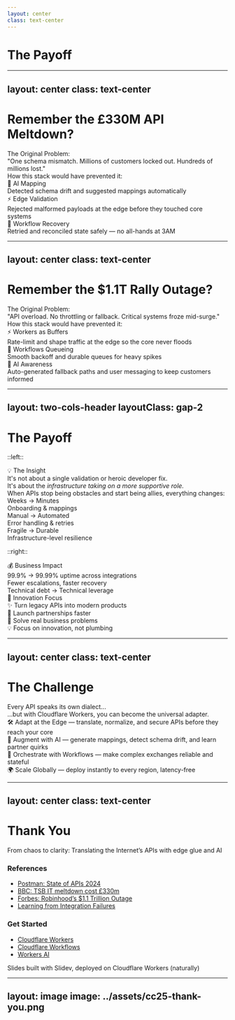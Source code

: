 ```yaml
---
layout: center
class: text-center
---
```


# The Payoff

<!-- speaker:
Quick reset: we opened with two big, real-world failures. This is where we close the loop and show the concrete payoff of the approach we just walked through.
"Alright — let’s bring it home. Remember those two disasters we started with? Here’s how the stack we built would have changed the story."
-->

---
layout: center
class: text-center
---

# Remember the £330M API Meltdown?

<div class="mb-8">

<div v-click="1" class="text-xl mb-6 font-bold">The Original Problem:</div>

<div v-click="2" class="p-6 bg-rose-100 dark:bg-rose-600 rounded-lg mb-6">
"One schema mismatch. Millions of customers locked out. Hundreds of millions lost."
</div>

</div>

<div v-click="3" class="mb-8">

<div class="text-xl mb-6 font-bold">How this stack would have prevented it:</div>

</div>

<div class="grid grid-cols-3 gap-4">

<div v-click="4" class="p-4 bg-green-100 dark:bg-emerald-600 rounded-lg">
<div class="text-lg font-bold mb-2">🤖 AI Mapping</div>
<div class="text-sm">Detected schema drift and suggested mappings automatically</div>
</div>

<div v-click="5" class="p-4 bg-blue-100 dark:bg-blue-900 rounded-lg">
<div class="text-lg font-bold mb-2">⚡ Edge Validation</div>
<div class="text-sm">Rejected malformed payloads at the edge before they touched core systems</div>
</div>

<div v-click="6" class="p-4 bg-purple-100 dark:bg-violet-500 rounded-lg">
<div class="text-lg font-bold mb-2">🔄 Workflow Recovery</div>
<div class="text-sm">Retried and reconciled state safely — no all-hands at 3AM</div>
</div>

</div>

<!-- speaker:
Walk through each box slowly.
AI Mapping: "Imagine onboarding a partner and the mapping code is 80% suggested by the model — you review and ship, not hand-code."
Edge Validation: "This is the gatekeeper. Bad data never reaches your ledger."
Workflow Recovery: "Durable retries + state means the system heals, not explodes."
Use a quiet, confident tone for the last line: "People sleep. Customers keep using the product. The bill doesn't hit the CFO."
-->

---
layout: center
class: text-center
---

# Remember the $1.1T Rally Outage?

<div class="mb-8">

<div v-click="1" class="text-xl mb-6 font-bold">The Original Problem:</div>

<div v-click="2" class="p-6 bg-rose-100 dark:bg-rose-600 rounded-lg mb-6">
"API overload. No throttling or fallback. Critical systems froze mid-surge."
</div>

</div>

<div v-click="3" class="mb-8">

<div class="text-xl mb-6 font-bold">How this stack would have prevented it:</div>

</div>

<div class="grid grid-cols-3 gap-4">

<div v-click="4" class="p-4 bg-emerald-100 dark:bg-emerald-600 rounded-lg">
<div class="text-lg font-bold mb-2">⚡ Workers as Buffers</div>
<div class="text-sm">Rate-limit and shape traffic at the edge so the core never floods</div>
</div>

<div v-click="5" class="p-4 bg-blue-100 dark:bg-blue-900 rounded-lg">
<div class="text-lg font-bold mb-2">🔄 Workflows Queueing</div>
<div class="text-sm">Smooth backoff and durable queues for heavy spikes</div>
</div>

<div v-click="6" class="p-4 bg-purple-100 dark:bg-violet-500 rounded-lg">
<div class="text-lg font-bold mb-2">🤖 AI Awareness</div>
<div class="text-sm">Auto-generated fallback paths and user messaging to keep customers informed</div>
</div>

</div>

<!-- speaker:
Emphasize the flow: buffering at the edge, then graceful queuing, then smart fallbacks and messaging.
Point out how this preserves user trust during peak events — even when things are strained, the product behaves like it's working.
Mention: "You lose transactions when users can't complete flows. You lose trust when they see silence."
-->

---
layout: two-cols-header
layoutClass: gap-2
---

# The Payoff

::left::

<div class="p-6 bg-emerald-100 dark:bg-emerald-600 rounded-lg mb-8">
<div class="text-lg font-bold mb-2">💡 The Insight</div>
It's not about a single validation or heroic developer fix.<br />
It's about the <i>infrastructure taking on a more supportive role.</i>
</div>

<div class="text-lg mb-4">
When APIs stop being obstacles and start being allies, everything changes:
</div>

<div class="space-y-4 mt-6 mb-6">
  <div v-click="1" class="flex items-center space-x-3">
    <div class="text-green-600 font-bold">Weeks → Minutes</div>
    <div class="text-sm opacity-75">Onboarding & mappings</div>
  </div>

  <div v-click="2" class="flex items-center space-x-3">
    <div class="text-green-600 font-bold">Manual → Automated</div>
    <div class="text-sm opacity-75">Error handling & retries</div>
  </div>

  <div v-click="3" class="flex items-center space-x-3">
    <div class="text-green-600 font-bold">Fragile → Durable</div>
    <div class="text-sm opacity-75">Infrastructure-level resilience</div>
  </div>
</div>

::right::

<div class="space-y-8">

<div v-click="4" class="p-6 bg-gradient-to-r from-blue-100 to-blue-200 dark:from-blue-900 dark:to-indigo-900 rounded-xl shadow-lg">
<div class="text-xl font-bold mb-4">💰 Business Impact</div>

<div class="space-y-3 text-sm">
  <div><span class="font-bold text-blue-300">99.9% → 99.99%</span> uptime across integrations</div>
  <div><span class="font-bold text-blue-300">Fewer escalations, faster recovery</span></div>
  <div><span class="font-bold text-blue-300">Technical debt → Technical leverage</span></div>
</div>
</div>

<div v-click="5" class="p-6 bg-gradient-to-r from-purple-100 to-pink-100 dark:from-purple-900 dark:to-pink-900 rounded-xl shadow-lg">
<div class="text-xl font-bold mb-4">🎯 Innovation Focus</div>

<div class="space-y-2 text-sm">
  <div>✨ Turn legacy APIs into modern products</div>
  <div>🚀 Launch partnerships faster</div>
  <div>🧠 Solve real business problems</div>
  <div>💡 Focus on innovation, not plumbing</div>
</div>
</div>

</div>

<!-- speaker:
Start by tying back to the earlier disasters — “These companies didn’t fail because they couldn’t code. They failed because their systems weren’t adaptive.”
Then reveal: the insight isn’t about the code, it’s about building infrastructure that turns chaos into order.
Use the left column to highlight developer and operational wins — time, automation, reliability.
Then shift to the right column: the bigger picture. Business continuity, resilience, and the ability to innovate again.
End with a small pause before transitioning to ‘The Challenge’: “So what happens when *you* become the universal adapter?”
-->

---
layout: center
class: text-center
---

# The Challenge

<div class="text-3xl mb-8">
Every API speaks its own dialect...
</div>

<div v-click class="text-2xl mb-12">
…but with Cloudflare Workers, <span class="font-bold">you can become the universal adapter.</span>
</div>

<div v-click class="space-y-6 text-left">

<div class="text-xl"><span class="font-bold">🛠️ Adapt at the Edge</span> — translate, normalize, and secure APIs before they reach your core</div>
<div class="text-xl"><span class="font-bold">🤖 Augment with AI</span> — generate mappings, detect schema drift, and learn partner quirks</div>
<div class="text-xl"><span class="font-bold">🔄 Orchestrate with Workflows</span> — make complex exchanges reliable and stateful</div>
<div class="text-xl"><span class="font-bold">🌍 Scale Globally</span> — deploy instantly to every region, latency-free</div>

</div>

<!-- speaker:
“We can’t change how every API behaves — but we *can* adapt to them effortlessly.”
Tie back to the travel metaphor: “Instead of fighting the sockets, you carry a universal adapter — and everything just works.”
Let that pause land before the call to action.
Tone: Empowering
-->

---
layout: center
class: text-center
---

# Thank You

<div class="text-lg opacity-75 mb-8">
From chaos to clarity: Translating the Internet’s APIs with edge glue and AI
</div>

<div class="grid grid-cols-2 gap-8 text-left max-w-2xl mx-auto">

<div>

### **References**

- [Postman: State of APIs 2024](https://www.postman.com/state-of-api/2024/)
- [BBC: TSB IT meltdown cost £330m](https://www.bbc.com/news/business-47425233)
- [Forbes: Robinhood’s $1.1 Trillion Outage](https://www.forbes.com/sites/billybambrough/2020/03/06/robinhoods-1-trillion-tech-outage/)
- [Learning from Integration Failures](https://www.1985.co.in/blog/learning-from-integration-failures/)

</div>

<div>

### **Get Started**

- [Cloudflare Workers](https://workers.cloudflare.com)
- [Cloudflare Workflows](https://developers.cloudflare.com/workflows)
- [Workers AI](https://developers.cloudflare.com/workers-ai)

</div>

</div>

<div class="mt-8 text-sm opacity-50">
Slides built with Slidev, deployed on Cloudflare Workers (naturally)
</div>

<!-- speaker:
Thank the audience warmly.
Offer a short next step: "I’ll be hanging out after the talk for questions and demos — or you can ping me on X/LinkedIn."
If you have a follow-up demo or repo, mention where to find it here or during the Q&A.
End with one final line: "Go teach those APIs to be friends." (light smile)
-->

---
layout: image
image: ../assets/cc25-thank-you.png
---
